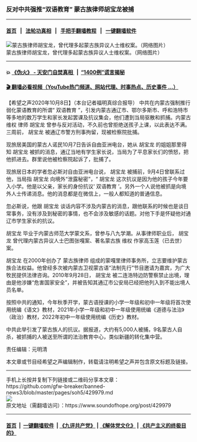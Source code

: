 ### 反对中共强推“双语教育”  蒙古族律师胡宝龙被捕
------------------------

#### [首页](https://github.com/gfw-breaker/banned-news3/blob/master/README.md) &nbsp;&nbsp;|&nbsp;&nbsp; [法轮功真相](https://github.com/begood0513/basic/blob/master/README.md)  &nbsp;&nbsp;|&nbsp;&nbsp; [手把手翻墙教程](https://github.com/gfw-breaker/guides/wiki)  &nbsp;&nbsp;|&nbsp;&nbsp; [一键翻墙软件](https://github.com/gfw-breaker/nogfw/blob/master/README.md)  



<div><img alt="蒙古族律师胡宝龙，曾代理多起蒙古族异议人士维权案。（网络图片）" src="https://img.soundofhope.org/2020-10/12-1602138553421.jpg"/>
<br/><figcaption class="caption">
 蒙古族律师胡宝龙，曾代理多起蒙古族异议人士维权案。（网络图片）
</figcaption></div><hr/>

#### 💥 [《伪火》 - 天安门自焚真相 ](http://158.247.195.190:10000/videos/blog/weihuo.html)&nbsp; |&nbsp; [“1400例”谎言揭秘  ](http://158.247.195.190:10000/videos/blog/jiexi1400.html)

#### [ 🎬  翻墙必看视频（YouTube热门频道、网站代理、时事热点、历史事件 ...）](https://github.com/gfw-breaker/links/blob/master/banned.md)

<div><div class="Content__Wrapper sc-1bvya0-0 grZQxZ">
 <p class="meta-top">
  <span class="meta">
   【希望之声2020年10月8日】（本台记者福明真综合报导）
  </span>
  中共在内蒙古强制推行弱化蒙语教育的所谓“
  <ok href="/term/392827">
   双语教育
  </ok>
  ”，引发内蒙古通辽市、鄂尔多斯市、呼和浩特市等多地的数万学生和家长发起罢课及抗议集会，他们遭到当局驱散和抓捕。内蒙古
  <ok href="/term/8316">
   维权
  </ok>
  律师
  <ok href="/term/392824">
   胡宝龙
  </ok>
  曾参与反对活动，不久前也曾拒绝送孩子上课，以此表达不满。三周前，
  <ok href="/term/392824">
   胡宝龙
  </ok>
  被通辽市警方刑事拘留，现被检察院批捕。
 </p>
 <p>
  现旅居美国的蒙古人诺民10月7日告诉自由亚洲电台，她从
  <ok href="/term/392824">
   胡宝龙
  </ok>
  的姐姐那里得知
  <ok href="/term/392824">
   胡宝龙
  </ok>
  被抓的消息，通辽当地有学生家长说，当局为了平息家长们的愤怒，把他抓进去。群里说他被检察院起诉了，批捕了。
 </p>
 <div class="AD_Embed__Wrap-sc-1xslmin-0 igMuqX module desktop">
  <div>
  </div>
 </div>
 <p>
  现旅居日本的学者忽必斯对自由亚洲电台说，
  <ok href="/term/392824">
   胡宝龙
  </ok>
  被捕前，9月4日曾联系过他，当局指
  <ok href="/term/392824">
   胡宝龙
  </ok>
  向境外“泄露秘密”，“
  <ok href="/term/392824">
   胡宝龙
  </ok>
  这次抗议是因为他的孩子今年要入小学。他是以父亲，家长的身份抗议‘
  <ok href="/term/392827">
   双语教育
  </ok>
  ’。另外一个人说他被抓是向境外人士传递消息。他的消息都是在微信上，一般人都知道的普通信息。
 </p>
 <p>
  忽必斯说，他跟
  <ok href="/term/392824">
   胡宝龙
  </ok>
  谈话内容不涉及内蒙古的消息，跟他联系的时候也是谈日常事务，没有涉及到秘密的事情，也不会涉及敏感的话题。对他下手是怀疑他对通辽市学生家长的抗议。
 </p>
 <p>
  <ok href="/term/392824">
   胡宝龙
  </ok>
  毕业于内蒙古师范大学蒙文系，曾参与八九学潮。从事律师职业后，
  <ok href="/term/392824">
   胡宝龙
  </ok>
  曾代理内蒙古异议人士巴图张嘎案、著名蒙古族
  <ok href="/term/8316">
   维权
  </ok>
  作家高玉莲（已去世）案。
 </p>
 <p>
  <ok href="/term/392824">
   胡宝龙
  </ok>
  在2000年创办了
  <ok href="/term/392821">
   蒙古族律师
  </ok>
  组成的蒙嘎里律师事务所，立志要维护蒙古族合法权益。他曾经多次被内蒙古卫视蒙古语“法制先行”节目邀请为嘉宾，为广大牧民提供法律咨询。2010年9月28日，
  <ok href="/term/392824">
   胡宝龙
  </ok>
  被二连浩特边防警察禁止出境，理由是他涉嫌“危害国家安全”，并被告知其通辽市公安局已经把他列入到不能出境人员名单。
 </p>
 <p>
  按照中共的通知，今年秋季开学，蒙古语授课的小学一年级和初中一年级将首次使用统编《语文》教材，2021年小学一年级和初中一年级使用统编《道德与法治》（政治）教材，2022年初中一年级使用统编《历史》教材。
 </p>
 <p>
  中共此举引发了蒙古族人的抗议。据报道，大约有5,000人被捕，9名蒙古人自杀，被抓捕的人被送至所谓的法治教育中心，类似新疆的转化集中营。
 </p>
 <p class="meta-btm">
  责任编辑：元明清
 </p>
 <p class="meta-btm">
  本文章或节目经希望之声编辑制作，转载请注明希望之声并包含原文标题及链接。
 </p>
</div>
</div>
<hr/>
手机上长按并复制下列链接或二维码分享本文章：<br/>
https://github.com/gfw-breaker/banned-news3/blob/master/pages/soh5/429979.md <br/>
<a href='https://github.com/gfw-breaker/banned-news3/blob/master/pages/soh5/429979.md'><img src='https://github.com/gfw-breaker/banned-news3/blob/master/pages/soh5/429979.md.png'/></a> <br/>
原文地址（需翻墙访问）：https://www.soundofhope.org/post/429979


------------------------
#### [首页](https://github.com/gfw-breaker/banned-news3/blob/master/README.md) &nbsp;|&nbsp; [一键翻墙软件](https://github.com/gfw-breaker/nogfw/blob/master/README.md) &nbsp;| [《九评共产党》](https://github.com/gfw-breaker/9ping.md/blob/master/README.md#九评之一评共产党是什么) | [《解体党文化》](https://github.com/gfw-breaker/jtdwh.md/blob/master/README.md) | [《共产主义的终极目的》](https://github.com/gfw-breaker/gczydzjmd.md/blob/master/README.md)


<img src='http://gfw-breaker.win/banned-news3/pages/soh5/429979.md' width='0px' height='0px'/>